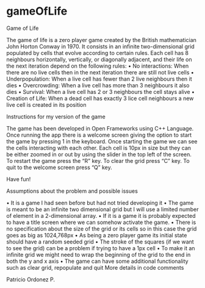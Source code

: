 # gameOfLife

Game of Life 

The game of life is a zero player game created by the British mathematician John Horton Conway in 1970.
It consists in an infinite two-dimensional grid populated by cells that evolve according to certain rules.
Each cell has 8 neighbours horizontally, vertically, or diagonally adjacent, and their life on the next iteration depend on the following rules:
•	No interactions: When there are no live cells then in the next iteration there are still not live cells
•	Underpopulation: When a live cell has fewer than 2 live neighbours then it dies
•	Overcrowding: When a live cell has more than 3 neighbours it also dies
•	Survival: When a live cell has 2 or 3 neighbours the cell stays alive
•	Creation of Life: When a dead cell has exactly 3 lice cell neighbours a new live cell is created in its position

Instructions for my version of the game

The game has been developed in Open Frameworks using C++ Language.
Once running the app there is a welcome screen giving the option to start the game by pressing 1 in the keyboard.
Once starting the game we can see the cells interacting with each other.
Each cell is 10px in size but they can be either zoomed in or out by using the slider in the top left of the screen.
To restart the game press the “R” key.
To clear the grid press “C” key.
To quit to the welcome screen press “Q” key.

Have fun!
 

Assumptions about the problem and possible issues


•	It is a game I had seen before but had not tried developing it 
•	The game is meant to be an infinite two dimensional grid but I will use a limited number of element in a 2-dimensional array.
•	If it is a game it is probably expected to have a title screen where we can somehow activate the game.
•	There is no specification about the size of the grid or its cells so in this case the grid goes as big as 1024,768px
•	As being a zero player game its initial state should have a random seeded grid
•	The stroke of the squares (if we want to see the grid) can be a problem if trying to have a 1px cell
•	To make it an infinite grid we might need to wrap the beginning of the grid to the end in both the y and x axis
•	The game can have some additional functionality such as clear grid, repopulate and quit
More details in code comments

Patricio Ordonez P.

